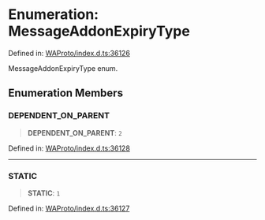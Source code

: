 # Enumeration: MessageAddonExpiryType

Defined in: [WAProto/index.d.ts:36126](https://github.com/Fokusdotid/bail/blob/8a30cf93a8ac726f06d1ad6578695812a8253e53/WAProto/index.d.ts#L36126)

MessageAddonExpiryType enum.

## Enumeration Members

### DEPENDENT\_ON\_PARENT

> **DEPENDENT\_ON\_PARENT**: `2`

Defined in: [WAProto/index.d.ts:36128](https://github.com/Fokusdotid/bail/blob/8a30cf93a8ac726f06d1ad6578695812a8253e53/WAProto/index.d.ts#L36128)

***

### STATIC

> **STATIC**: `1`

Defined in: [WAProto/index.d.ts:36127](https://github.com/Fokusdotid/bail/blob/8a30cf93a8ac726f06d1ad6578695812a8253e53/WAProto/index.d.ts#L36127)
